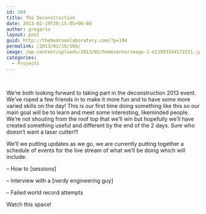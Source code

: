 ```yaml
---
id: 104
title: The Deconstruction
date: 2013-02-19T20:15:05+00:00
author: gregario
layout: post
guid: http://thebedroomlaboratory.com/?p=104
permalink: /2013/02/19/104/
image: /wp-content/uploads/2013/02/homecenterimage-1-e13593344172221.jpg
categories:
  - Projects
---
```

&nbsp;

We&#8217;re both looking forward to taking part in the deconstruction 2013 event. We&#8217;ve roped a few friends in to make it more fun and to have some more varied skills on the day! This is our first time doing something like this so our main goal will be to learn and meet some interesting, likeminded people. We&#8217;re not shouting from the roof top that we&#8217;ll win but hopefully we&#8217;ll have created something useful and different by the end of the 2 days. Sure who doesn&#8217;t want a laser cutter!!!

We&#8217;ll we putting updates as we go, we are currently putting together a schedule of events for the live stream of what we&#8217;ll be doing which will include:

&#8211; How to [sessions]
  
&#8211; Interview with a [nerdy engineering guy]
  
&#8211; Failed world record attempts

Watch this space!